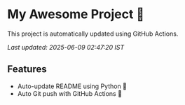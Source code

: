 # My Awesome Project 🚀

This project is automatically updated using GitHub Actions.

_Last updated: 2025-06-09 02:47:20 IST_

## Features
- Auto-update README using Python 🐍
- Auto Git push with GitHub Actions 🤖
